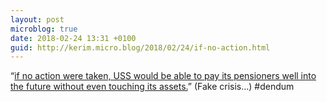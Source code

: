 ```yaml
---
layout: post
microblog: true
date: 2018-02-24 13:31 +0100
guid: http://kerim.micro.blog/2018/02/24/if-no-action.html
---
```

“[if no action were taken, USS would be able to pay its pensioners well into the future without even touching its assets.](https://heconvention2.wordpress.com/2018/02/08/made-in-westminster/)” (Fake crisis…) #dendum

